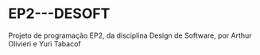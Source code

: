 # EP2---DESOFT
Projeto de programação EP2, da disciplina Design de Software, por Arthur Olivieri e Yuri Tabacof
